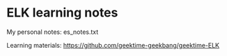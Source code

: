 # ELK learning notes

My personal notes: es_notes.txt

Learning materials: https://github.com/geektime-geekbang/geektime-ELK
